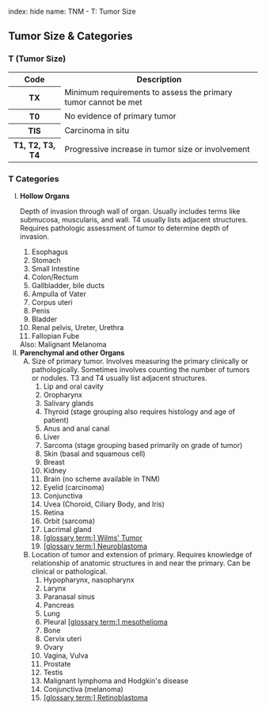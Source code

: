 index: hide
name: TNM - T: Tumor Size


## Tumor Size & Categories
### T (Tumor Size)

<table class="table table-striped">
	<tbody><tr>
		<th scope="col" class="firstCol">Code</th>
		<th scope="col">Description</th>
	</tr>
	<tr>
		<th scope="row">TX</th>
		<td>Minimum requirements to assess the primary tumor cannot be met</td>
	</tr>
	<tr>
		<th scope="row">T0</th>
		<td>No evidence of primary tumor</td>
	</tr>
	<tr>
		<th scope="row">TIS</th>
		<td>Carcinoma in situ</td>
	</tr>
	<tr>
		<th scope="row">T1, T2, T3, T4</th>
		<td>Progressive increase in tumor size or involvement</td>
	</tr>
</tbody></table>

### T Categories

<ol type="I">
			<li><strong>Hollow Organs</strong>
				<p>Depth of invasion through wall of organ. Usually includes terms like submucosa, muscularis, and wall. T4 usually lists adjacent structures. Requires pathologic assessment of tumor to determine depth of invasion.</p>
					<ol>
						<li>Esophagus</li>
						<li>Stomach</li>
						<li>Small Intestine</li>
						<li>Colon/Rectum</li>
						<li>Gallbladder, bile ducts</li>
						<li>Ampulla of Vater</li>
						<li>Corpus uteri</li>
						<li>Penis</li>
						<li>Bladder</li>
						<li>Renal pelvis, Ureter, Urethra</li>
						<li>Fallopian Fube</li>
					</ol>
				Also: Malignant Melanoma
			</li>
			<li><strong>Parenchymal and other Organs</strong>
				<ol type="A">
					<li>Size of primary tumor. Involves measuring the primary clinically or pathologically. Sometimes involves counting the number of tumors or nodules. T3 and T4 usually list adjacent structures.
						<ol>
							<li>Lip and oral cavity</li>
							<li>Oropharynx</li>
							<li>Salivary glands</li>
							<li>Thyroid (stage grouping also requires histology and age of patient)</li>
							<li>Anus and anal canal</li>
							<li>Liver</li>
							<li>Sarcoma (stage grouping based primarily on grade of tumor)</li>
							<li>Skin (basal and squamous cell)</li>
							<li>Breast</li>
							<li>Kidney</li>
							<li>Brain (no scheme available in TNM)</li>
							<li>Eyelid (carcinoma)</li>
							<li>Conjunctiva</li>
							<li>Uvea (Choroid, Ciliary Body, and Iris)</li>
							<li>Retina</li>
							<li>Orbit (sarcoma)</li>
							<li>Lacrimal gland</li>
							<li><a class="glossary_link" href="/glossary.html#WilmsTumor" data-hasqtip="0"><span class="vis-hid">[glossary term:] </span>Wilms' Tumor </a></li>
							<li><a class="glossary_link" href="/glossary.html#Neuroblastoma" data-hasqtip="1"><span class="vis-hid">[glossary term:] </span>Neuroblastoma</a></li>
						</ol>
					</li>
					<li>Location of tumor and extension of primary. Requires knowledge of relationship of anatomic structures in and near the primary. Can be clinical or pathological.
						<ol>
							<li>Hypopharynx, nasopharynx</li>
							<li>Larynx</li>
							<li>Paranasal sinus</li>
							<li>Pancreas</li>
							<li>Lung</li>
							<li>Pleural <a class="glossary_link" href="/glossary.html#Mesothelioma" data-hasqtip="2"><span class="vis-hid">[glossary term:] </span>mesothelioma</a></li>
							<li>Bone</li>
							<li>Cervix uteri</li>
							<li>Ovary</li>
							<li>Vagina, Vulva</li>
							<li>Prostate</li>
							<li>Testis</li>
							<li>Malignant lymphoma and Hodgkin's disease</li>
							<li>Conjunctiva (melanoma)</li>
							<li><a class="glossary_link" href="/glossary.html#Retinoblastoma" data-hasqtip="3"><span class="vis-hid">[glossary term:] </span>Retinoblastoma</a></li>
						</ol>
					</li>
				</ol>
			</li>
		</ol>
